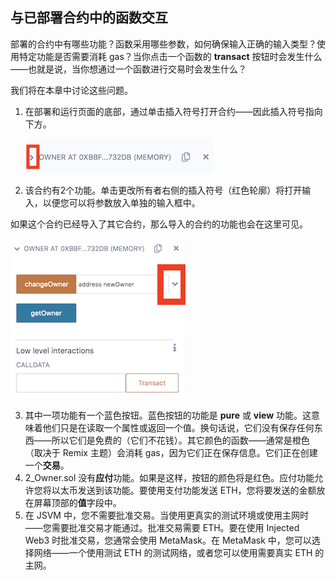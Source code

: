 ## 与已部署合约中的函数交互

部署的合约中有哪些功能？函数采用哪些参数，如何确保输入正确的输入类型？使用特定功能是否需要消耗 gas？当你点击一个函数的 **transact** 按钮时会发生什么——也就是说，当你想通过一个函数进行交易时会发生什么？

我们将在本章中讨论这些问题。

1. 在部署和运行页面的底部，通过单击插入符号打开合约——因此插入符号指向下方。

   ![instance](images/instance.png) 

2. 该合约有2个功能。单击更改所有者右侧的插入符号（红色轮廓）将打开输入，以便您可以将参数放入单独的输入框中。

如果这个合约已经导入了其它合约，那么导入的合约的功能也会在这里可见。

![deployed_open2](images/deployed_open2.png)

3. 其中一项功能有一个蓝色按钮。蓝色按钮的功能是 **pure** 或 **view** 功能。这意味着他们只是在读取一个属性或返回一个值。换句话说，它们没有保存任何东西——所以它们是免费的（它们不花钱）。其它颜色的函数——通常是橙色（取决于 Remix 主题）会消耗 gas，因为它们正在保存信息。它们正在创建一个**交易**。
4. 2_Owner.sol 没有**应付**功能。如果是这样，按钮的颜色将是红色。应付功能允许您将以太币发送到该功能。要使用支付功能发送 ETH，您将要发送的金额放在屏幕顶部的**值**字段中。
5. 在 JSVM 中，您不需要批准交易。当使用更真实的测试环境或使用主网时——您需要批准交易才能通过。批准交易需要 ETH。要在使用 Injected Web3 时批准交易，您通常会使用 MetaMask。在 MetaMask 中，您可以选择网络——一个使用测试 ETH 的测试网络，或者您可以使用需要真实 ETH 的主网。

